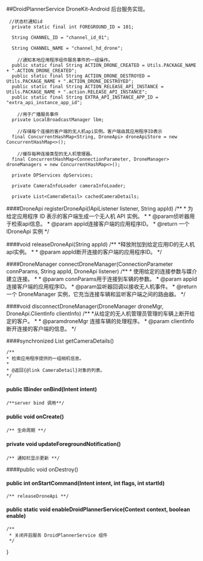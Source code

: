 ##DroidPlannerService
DroneKit-Android 后台服务实现。

     //状态栏通知id
      private static final int FOREGROUND_ID = 101;
    
      String CHANNEL_ID = "channel_id_01";
    
      String CHANNEL_NAME = "channel_hd_drone";

        //通知本地应用程序组件服务事件的一组操作。
      public static final String ACTION_DRONE_CREATED = Utils.PACKAGE_NAME + ".ACTION_DRONE_CREATED";
      public static final String ACTION_DRONE_DESTROYED = Utils.PACKAGE_NAME + ".ACTION_DRONE_DESTROYED";
      public static final String ACTION_RELEASE_API_INSTANCE = Utils.PACKAGE_NAME + ".action.RELEASE_API_INSTANCE";
      public static final String EXTRA_API_INSTANCE_APP_ID = "extra_api_instance_app_id";

        //用于广播服务事件
      private LocalBroadcastManager lbm;

        //存储每个连接的客户端的无人机api实例。客户端由其应用程序ID表示
      final ConcurrentHashMap<String, DroneApi> droneApiStore = new ConcurrentHashMap<>();

        //缓存每种连接类型的无人机管理器。
      final ConcurrentHashMap<ConnectionParameter, DroneManager> droneManagers = new ConcurrentHashMap<>();

      private DPServices dpServices;

      private CameraInfoLoader cameraInfoLoader;

      private List<CameraDetail> cachedCameraDetails;


####DroneApi registerDroneApi(IApiListener listener, String appId)
    /**
      * 为给定应用程序 ID 表示的客户端生成一个无人机 API 实例。
      *
      * @param侦听器用于检索api信息。
      * @param appId连接客户端的应用程序ID。
      * @return 一个 IDroneApi 实例
      */

####void releaseDroneApi(String appId)
          /**
      *释放附加到给定应用ID的无人机api实例。
      *
      * @param appId断开连接的客户端的应用程序ID。
      */


####DroneManager connectDroneManager(ConnectionParameter connParams, String appId, DroneApi listener) 
    /**
    * 使用给定的连接参数与媒介建立连接。
    *
    * @param connParams用于连接到车辆的参数。
    * @param appId连接客户端的应用程序ID。
    * @param监听器回调以接收无人机事件。
    * @return 一个 DroneManager 实例，它充当连接车辆和监听客户端之间的路由器。
    */

####void disconnectDroneManager(DroneManager droneMgr, DroneApi.ClientInfo clientInfo) 
    /**
    *从给定的无人机管理员管理的车辆上断开给定的客户。
    *
    * @paramdroneMgr 连接车辆的处理程序。
    * @param clientInfo断开连接的客户端的信息。
    */


####synchronized List<CameraDetail> getCameraDetails() 
    
    /**
    * 检索应用程序提供的一组相机信息。
    *
    * @返回{@link CameraDetail}对象的列表。
    */


#### public IBinder onBind(Intent intent) 
    /**server bind 调用**/
 


#### public void onCreate() 
    /** 生命周期 **/

#### private void updateForegroundNotification()
    /** 通知栏显示更新 **/
####public void onDestroy() 

#### public int onStartCommand(Intent intent, int flags, int startId) 
    /** releaseDroneApi **/
#### public static void enableDroidPlannerService(Context context, boolean enable)

    /**
     * 关闭开启服务 DroidPlannerService 组件
     */
}
